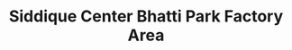---
title: "Siddique Center Bhatti Park Factory Area"
url: /faisalabad/siddique-center-bhatti-park-factory-area/
shop: clothes
---